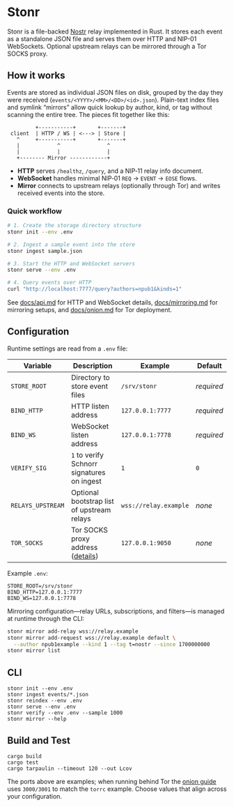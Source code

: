 # Stonr

Stonr is a file-backed [Nostr](https://github.com/nostr-protocol/nostr) relay implemented in Rust. It stores each event as a standalone JSON file and serves them over HTTP and NIP-01 WebSockets. Optional upstream relays can be mirrored through a Tor SOCKS proxy.

## How it works

Events are stored as individual JSON files on disk, grouped by the day they
were received (`events/<YYYY>/<MM>/<DD>/<id>.json`). Plain-text index files and
symlink “mirrors” allow quick lookup by author, kind, or tag without scanning
the entire tree. The pieces fit together like this:

```
         +-----------+       +-------+
 client  | HTTP / WS | <---> | Store |
   ^     +-----------+       +-------+
   |            ^               ^
   |            |               |
   +-------- Mirror ------------+
```

- **HTTP** serves `/healthz`, `/query`, and a NIP‑11 relay info document.
- **WebSocket** handles minimal NIP‑01 `REQ` → `EVENT` → `EOSE` flows.
- **Mirror** connects to upstream relays (optionally through Tor) and writes
  received events into the store.

### Quick workflow

```bash
# 1. Create the storage directory structure
stonr init --env .env

# 2. Ingest a sample event into the store
stonr ingest sample.json

# 3. Start the HTTP and WebSocket servers
stonr serve --env .env

# 4. Query events over HTTP
curl "http://localhost:7777/query?authors=npub1&kinds=1"
```

See [docs/api.md](docs/api.md) for HTTP and WebSocket details,
[docs/mirroring.md](docs/mirroring.md) for mirroring setups, and
[docs/onion.md](docs/onion.md) for Tor deployment.

## Configuration
Runtime settings are read from a `.env` file:

| Variable | Description | Example | Default |
| --- | --- | --- | --- |
| `STORE_ROOT` | Directory to store event files | `/srv/stonr` | _required_ |
| `BIND_HTTP` | HTTP listen address | `127.0.0.1:7777` | _required_ |
| `BIND_WS` | WebSocket listen address | `127.0.0.1:7778` | _required_ |
| `VERIFY_SIG` | `1` to verify Schnorr signatures on ingest | `1` | `0` |
| `RELAYS_UPSTREAM` | Optional bootstrap list of upstream relays | `wss://relay.example` | _none_ |
| `TOR_SOCKS` | Tor SOCKS proxy address ([details](docs/onion.md)) | `127.0.0.1:9050` | _none_ |

Example `.env`:

```
STORE_ROOT=/srv/stonr
BIND_HTTP=127.0.0.1:7777
BIND_WS=127.0.0.1:7778
```

Mirroring configuration—relay URLs, subscriptions, and filters—is managed at
runtime through the CLI:

```bash
stonr mirror add-relay wss://relay.example
stonr mirror add-request wss://relay.example default \
  --author npub1example --kind 1 --tag t=nostr --since 1700000000
stonr mirror list
```

## CLI

```
stonr init --env .env
stonr ingest events/*.json
stonr reindex --env .env
stonr serve --env .env
stonr verify --env .env --sample 1000
stonr mirror --help
```

## Build and Test

```
cargo build
cargo test
cargo tarpaulin --timeout 120 --out Lcov
```

The ports above are examples; when running behind Tor the [onion guide](docs/onion.md)
uses `3000/3001` to match the `torrc` example. Choose values that align across
your configuration.
